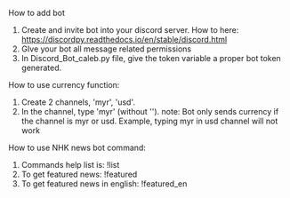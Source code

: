 How to add bot
1. Create and invite bot into your discord server. How to here: https://discordpy.readthedocs.io/en/stable/discord.html
2. GIve your bot all message related permissions
3. In Discord_Bot_caleb.py file, give the token variable a proper bot token generated.


How to use currency function:
1. Create 2 channels, 'myr', 'usd'.
2. In the channel, type 'myr' (without ''). note: Bot only sends currency if the channel is myr or usd. Example, typing myr in usd channel will not work

How to use NHK news bot command:
1. Commands help list is: !list
2. To get featured news: !featured
3. To get featured news in english: !featured_en
